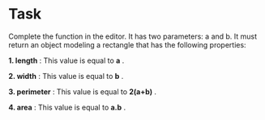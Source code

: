 # Task

Complete the function in the editor. It has two parameters: a and b.
It must return an object modeling a rectangle that has the following properties:

**1. length** : This value is equal to **a** .

**2. width** : This value is equal to **b** .

**3. perimeter** : This value is equal to **2(a+b)** .

**4. area** : This value is equal to **a.b** .
